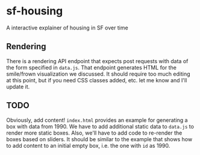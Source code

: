 # sf-housing
A interactive explainer of housing in SF over time

## Rendering
There is a rendering API endpoint that expects post requests with data of the form 
specified in `data.js`. That endpoint generates HTML for the smile/frown visualization
we discussed. It should require too much editing at this point, but if you need CSS classes
added, etc. let me know and I'll update it. 

## TODO
Obviously, add content! `index.html` provides an example for generating a box with data
from 1990. We have to add additional static data to `data.js` to render more static
boxes. Also, we'll have to add code to re-render the boxes based on sliders. It should 
be similar to the example that shows how to add content to an initial empty box, i.e.
the one with `id` as 1990.